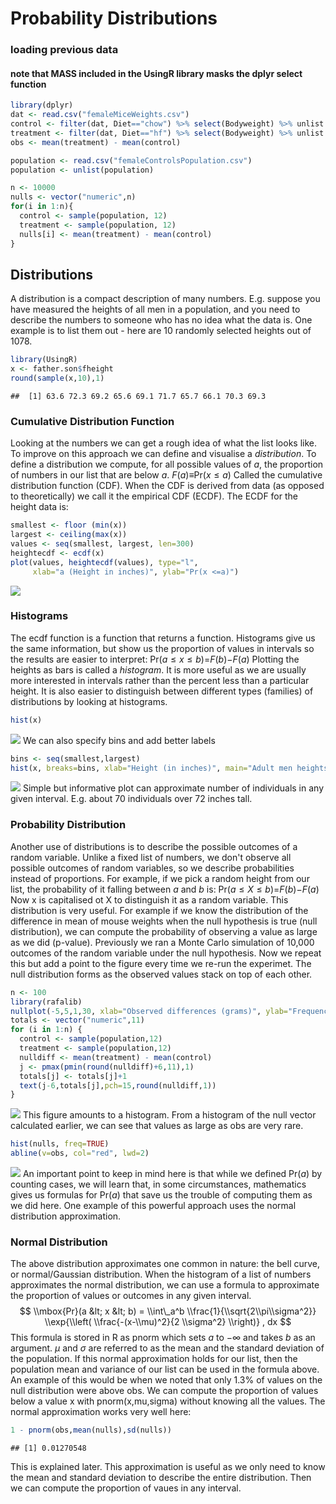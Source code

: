 Probability Distributions
================

### loading previous data

#### note that MASS included in the UsingR library masks the dplyr select function

``` r
library(dplyr)
dat <- read.csv("femaleMiceWeights.csv")
control <- filter(dat, Diet=="chow") %>% select(Bodyweight) %>% unlist
treatment <- filter(dat, Diet=="hf") %>% select(Bodyweight) %>% unlist
obs <- mean(treatment) - mean(control)

population <- read.csv("femaleControlsPopulation.csv")
population <- unlist(population)

n <- 10000
nulls <- vector("numeric",n)
for(i in 1:n){
  control <- sample(population, 12)
  treatment <- sample(population, 12)
  nulls[i] <- mean(treatment) - mean(control)
}
```

Distributions
-------------

A distribution is a compact description of many numbers. E.g. suppose you have measured the heights of all men in a population, and you need to describe the numbers to someone who has no idea what the data is. One example is to list them out - here are 10 randomly selected heights out of 1078.

``` r
library(UsingR)
x <- father.son$fheight
round(sample(x,10),1)
```

    ##  [1] 63.6 72.3 69.2 65.6 69.1 71.7 65.7 66.1 70.3 69.3

### Cumulative Distribution Function

Looking at the numbers we can get a rough idea of what the list looks like. To improve on this approach we can define and visualise a *distribution*. To define a distribution we compute, for all possible values of *a*, the proportion of numbers in our list that are below *a*.
*F*(*a*)≡Pr(*x* ≤ *a*)
 Called the cumulative distribution function (CDF). When the CDF is derived from data (as opposed to theoretically) we call it the empirical CDF (ECDF). The ECDF for the height data is:

``` r
smallest <- floor (min(x))
largest <- ceiling(max(x))
values <- seq(smallest, largest, len=300)
heightecdf <- ecdf(x)
plot(values, heightecdf(values), type="l",
     xlab="a (Height in inches)", ylab="Pr(x <=a)")
```

![](probability_distributions_info_files/figure-markdown_github/unnamed-chunk-3-1.png)

### Histograms

The ecdf function is a function that returns a function. Histograms give us the same information, but show us the proportion of values in intervals so the results are easier to interpret:
Pr(*a* ≤ *x* ≤ *b*)=*F*(*b*)−*F*(*a*)
 Plotting the heights as bars is called a *histogram*. It is more useful as we are usually more interested in intervals rather than the percent less than a particular height. It is also easier to distinguish between different types (families) of distributions by looking at histograms.

``` r
hist(x)
```

![](probability_distributions_info_files/figure-markdown_github/unnamed-chunk-4-1.png) We can also specify bins and add better labels

``` r
bins <- seq(smallest,largest)
hist(x, breaks=bins, xlab="Height (in inches)", main="Adult men heights")
```

![](probability_distributions_info_files/figure-markdown_github/unnamed-chunk-5-1.png) Simple but informative plot can approximate number of individuals in any given interval. E.g. about 70 individuals over 72 inches tall.

### Probability Distribution

Another use of distributions is to describe the possible outcomes of a random variable. Unlike a fixed list of numbers, we don't observe all possible outcomes of random variables, so we describe probabilities instead of proportions. For example, if we pick a random height from our list, the probability of it falling between *a* and *b* is:
Pr(*a* ≤ *X* ≤ *b*)=*F*(*b*)−*F*(*a*)
 Now x is capitalised ot X to distinguish it as a random variable. This distribution is very useful. For example if we know the distribution of the difference in mean of mouse weights when the null hypothesis is true (null distribution), we can compute the probability of observing a value as large as we did (p-value). Previously we ran a Monte Carlo simulation of 10,000 outcomes of the random variable under the null hypothesis. Now we repeat this but add a point to the figure every time we re-run the experimet. The null distribution forms as the observed values stack on top of each other.

``` r
n <- 100
library(rafalib)
nullplot(-5,5,1,30, xlab="Observed differences (grams)", ylab="Frequency")
totals <- vector("numeric",11)
for (i in 1:n) {
  control <- sample(population,12)
  treatment <- sample(population,12)
  nulldiff <- mean(treatment) - mean(control)
  j <- pmax(pmin(round(nulldiff)+6,11),1)
  totals[j] <- totals[j]+1
  text(j-6,totals[j],pch=15,round(nulldiff,1))
}
```

![](probability_distributions_info_files/figure-markdown_github/unnamed-chunk-6-1.png) This figure amounts to a histogram. From a histogram of the null vector calculated earlier, we can see that values as large as obs are very rare.

``` r
hist(nulls, freq=TRUE)
abline(v=obs, col="red", lwd=2)
```

![](probability_distributions_info_files/figure-markdown_github/unnamed-chunk-7-1.png) An important point to keep in mind here is that while we defined Pr(*a*) by counting cases, we will learn that, in some circumstances, mathematics gives us formulas for Pr(*a*) that save us the trouble of computing them as we did here. One example of this powerful approach uses the normal distribution approximation.

### Normal Distribution

The above distribution approximates one common in nature: the bell curve, or normal/Gaussian distribution. When the histogram of a list of numbers approximates the normal distribution, we can use a formula to approximate the proportion of values or outcomes in any given interval.
$$ \\mbox{Pr}(a &lt; x &lt; b) = \\int\_a^b \\frac{1}{\\sqrt{2\\pi\\sigma^2}} \\exp{\\left( \\frac{-(x-\\mu)^2}{2 \\sigma^2} \\right)} , dx $$
 This formula is stored in R as pnorm which sets *a* to −∞ and takes *b* as an argument. *μ* and *σ* are referred to as the mean and the standard deviation of the population. If this normal approximation holds for our list, then the population mean and variance of our list can be used in the formula above. An example of this would be when we noted that only 1.3% of values on the null distribution were above obs. We can compute the proportion of values below a value x with pnorm(x,mu,sigma) without knowing all the values. The normal approximation works very well here:

``` r
1 - pnorm(obs,mean(nulls),sd(nulls))
```

    ## [1] 0.01270548

This is explained later. This approximation is useful as we only need to know the mean and standard deviation to describe the entire distribution. Then we can compute the proportion of vaues in any interval.
